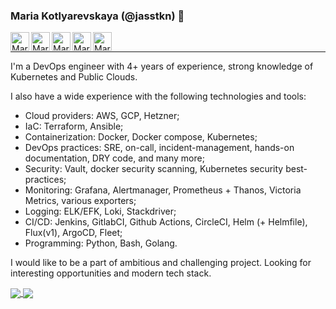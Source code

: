 ### Maria Kotlyarevskaya (@jasstkn) 👋

<a href="https://www.linkedin.com/in/maria-kotlyarevskaya/">
  <img align="left" alt="Maria's LinkedIN" height="30px" src="https://raw.githubusercontent.com/peterthehan/peterthehan/master/assets/linkedin.svg" />
</a>
<a href="https://mariarti0644.medium.com">
  <img align="left" alt="Maria's medium profile" height="30px" src="https://camo.githubusercontent.com/a583b5ce3b463c784cb87592b3da7b9b9d014d7a16adfff04b91cb1452ae4ca2/68747470733a2f2f6564656e742e6769746875622e696f2f537570657254696e7949636f6e732f696d616765732f7376672f6d656469756d2e737667" />
</a>
<a href="https://t.me/devoops_notes">
  <img align="left" alt="Maria's telegram channel" height="30px" src="https://camo.githubusercontent.com/f4b401dd7cd9b7840fd31acafd49e151a80e4c9600bf219934461b96dd98e013/68747470733a2f2f6564656e742e6769746875622e696f2f537570657254696e7949636f6e732f696d616765732f7376672f74656c656772616d2e737667" />
</a>
<a href="https://exercism.org/profiles/Jasstkn">
  <img align="left" alt="Maria's exercism profile" height="30px" src="https://raw.githubusercontent.com/exercism/website-icons/main/exercism/icon-and-word.svg" />
</a>
<a href="https://www.codewars.com/users/Jasstkn">
  <img align="left" alt="Maria's codewars profile" height="30px" src="https://www.codewars.com/users/Jasstkn/badges/large" />
</a>
<br>

---


I'm a DevOps engineer with 4+ years of experience, strong knowledge of Kubernetes and Public Clouds.

I also have a wide experience with the following technologies and tools:
- Cloud providers: AWS, GCP, Hetzner;
- IaC: Terraform, Ansible;
- Containerization: Docker, Docker compose, Kubernetes;
- DevOps practices: SRE, on-call, incident-management, hands-on documentation, DRY code, and many more;
- Security: Vault, docker security scanning, Kubernetes security best-practices;
- Monitoring: Grafana, Alertmanager, Prometheus + Thanos, Victoria Metrics, various exporters;
- Logging: ELK/EFK, Loki, Stackdriver;
- CI/CD: Jenkins, GitlabCI, Github Actions, CircleCI, Helm (+ Helmfile), Flux(v1), ArgoCD, Fleet;
- Programming: Python, Bash, Golang.

I would like to be a part of ambitious and challenging project. Looking for interesting opportunities and modern tech stack.  

<a href="https://github.com/jasstkn/github-readme-stats">
  <img align="center" src="https://github-readme-stats.vercel.app/api?username=jasstkn&show_icons=true&hide_title=true" />
</a>
<a href="https://github.com/jasstkn/top-langs">
  <img align="center" src="https://github-readme-stats.vercel.app/api/top-langs/?username=jasstkn&layout=compact" />
</a>

<!--
**Jasstkn/Jasstkn** is a ✨ _special_ ✨ repository because its `README.md` (this file) appears on your GitHub profile.

Here are some ideas to get you started:

- 🔭 I’m currently working on ...
- 🌱 I’m currently learning ...
- 👯 I’m looking to collaborate on ...
- 🤔 I’m looking for help with ...
- 💬 Ask me about ...
- 📫 How to reach me: ...
- 😄 Pronouns: ...
- ⚡ Fun fact: ...
-->
